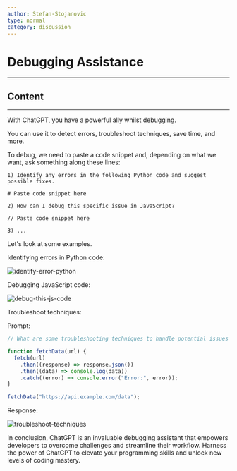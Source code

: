 ```yaml
---
author: Stefan-Stojanovic
type: normal
category: discussion
---
```


# Debugging Assistance

---

## Content

---

With ChatGPT, you have a powerful ally whilst debugging.

You can use it to detect errors, troubleshoot techniques, save time, and more.

To debug, we need to paste a code snippet and, depending on what we want, ask something along these lines:

```plain-text
1) Identify any errors in the following Python code and suggest possible fixes.

# Paste code snippet here

2) How can I debug this specific issue in JavaScript?

// Paste code snippet here

3) ...
```

Let's look at some examples.

Identifying errors in Python code:

![identify-error-python](https://img.enkipro.com/bd95bdb6ca44e668edd32a50bb168bb3.png)

Debugging JavaScript code:

![debug-this-js-code](https://img.enkipro.com/1430d50b38d7e1c23e5337d74fce57e7.png)

Troubleshoot techniques:

Prompt:
```javascript
// What are some troubleshooting techniques to handle potential issues in this JavaScript code that fetches data from an API?

function fetchData(url) {
  fetch(url)
    .then((response) => response.json())
    .then((data) => console.log(data))
    .catch((error) => console.error("Error:", error));
}

fetchData("https://api.example.com/data");
```

Response:

![troubleshoot-techniques](https://img.enkipro.com/0f33883c2f00e8ad5e54d28b4cb3a049.png)

In conclusion, ChatGPT is an invaluable debugging assistant that empowers developers to overcome challenges and streamline their workflow. Harness the power of ChatGPT to elevate your programming skills and unlock new levels of coding mastery.
